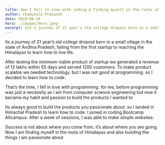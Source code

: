 ```yaml
---
title: How I fell in love with coding & finding myself in the roots of Himalayas
author: Chaduvula Prasanth
date: 2019-08-24
hero: ./images/hero.jpeg
excerpt: Its a journey of 21 year's old college dropout born in a small village in the state of Andhra Pradesh,  failing from startup to reaching the Himalayas to learn how to live life. 
---
```


Its a journey of 21 year’s old college dropout born in a small village in the state of Andhra Pradesh, failing from the first startup to reaching the Himalayas to learn how to live life.

After testing the minimum viable product of startup we generated a revenue of 12 lakhs within 55 days and served 1200 customers. To make product scalable we needed technology. but I was not good at programming. so I decided to learn how to code.

That’s the time, I fell in love with programming.  for me, before programming was just a necessity as I am from  computer science engineering but now it became my habit and passion to build the products I wanted to

Its always good to build the products you passionate about. so I landed in Himachal Pradesh to learn how to code. I joined in coding Bootcamp Altcampus. After a week of sessions, I was able to make simple websites.

Success is not about where you come from, it’s about where you are going. Now I am finding myself in the roots of Himalayas and also building the things I am passionate about
